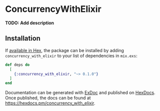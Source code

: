 # ConcurrencyWithElixir

**TODO: Add description**

## Installation

If [available in Hex](https://hex.pm/docs/publish), the package can be installed
by adding `concurrency_with_elixir` to your list of dependencies in `mix.exs`:

```elixir
def deps do
  [
    {:concurrency_with_elixir, "~> 0.1.0"}
  ]
end
```

Documentation can be generated with [ExDoc](https://github.com/elixir-lang/ex_doc)
and published on [HexDocs](https://hexdocs.pm). Once published, the docs can
be found at <https://hexdocs.pm/concurrency_with_elixir>.


